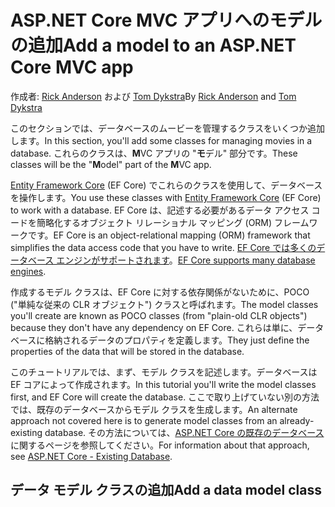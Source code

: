 # <a name="add-a-model-to-an-aspnet-core-mvc-app"></a><span data-ttu-id="9ca49-101">ASP.NET Core MVC アプリへのモデルの追加</span><span class="sxs-lookup"><span data-stu-id="9ca49-101">Add a model to an ASP.NET Core MVC app</span></span>

<span data-ttu-id="9ca49-102">作成者: [Rick Anderson](https://twitter.com/RickAndMSFT) および [Tom Dykstra](https://github.com/tdykstra)</span><span class="sxs-lookup"><span data-stu-id="9ca49-102">By [Rick Anderson](https://twitter.com/RickAndMSFT) and [Tom Dykstra](https://github.com/tdykstra)</span></span>

<span data-ttu-id="9ca49-103">このセクションでは、データベースのムービーを管理するクラスをいくつか追加します。</span><span class="sxs-lookup"><span data-stu-id="9ca49-103">In this section, you'll add some classes for managing movies in a database.</span></span> <span data-ttu-id="9ca49-104">これらのクラスは、**M**VC アプリの "**モ**デル" 部分です。</span><span class="sxs-lookup"><span data-stu-id="9ca49-104">These classes will be the "**M**odel" part of the **M**VC app.</span></span>

<span data-ttu-id="9ca49-105">[Entity Framework Core](/ef/core) (EF Core) でこれらのクラスを使用して、データベースを操作します。</span><span class="sxs-lookup"><span data-stu-id="9ca49-105">You use these classes with [Entity Framework Core](/ef/core) (EF Core) to work with a database.</span></span> <span data-ttu-id="9ca49-106">EF Core は、記述する必要があるデータ アクセス コードを簡略化するオブジェクト リレーショナル マッピング (ORM) フレームワークです。</span><span class="sxs-lookup"><span data-stu-id="9ca49-106">EF Core is an object-relational mapping (ORM) framework that simplifies the data access code that you have to write.</span></span> <span data-ttu-id="9ca49-107">[EF Core では多くのデータベース エンジンがサポートされます](/ef/core/providers/)。</span><span class="sxs-lookup"><span data-stu-id="9ca49-107">[EF Core supports many database engines](/ef/core/providers/).</span></span>

<span data-ttu-id="9ca49-108">作成するモデル クラスは、EF Core に対する依存関係がないために、POCO ("単純な従来の CLR オブジェクト") クラスと呼ばれます。</span><span class="sxs-lookup"><span data-stu-id="9ca49-108">The model classes you'll create are known as POCO classes (from "plain-old CLR objects") because they don't have any dependency on EF Core.</span></span> <span data-ttu-id="9ca49-109">これらは単に、データベースに格納されるデータのプロパティを定義します。</span><span class="sxs-lookup"><span data-stu-id="9ca49-109">They just define the properties of the data that will be stored in the database.</span></span>

<span data-ttu-id="9ca49-110">このチュートリアルでは、まず、モデル クラスを記述します。データベースは EF コアによって作成されます。</span><span class="sxs-lookup"><span data-stu-id="9ca49-110">In this tutorial you'll write the model classes first, and EF Core will create the database.</span></span> <span data-ttu-id="9ca49-111">ここで取り上げていない別の方法では、既存のデータベースからモデル クラスを生成します。</span><span class="sxs-lookup"><span data-stu-id="9ca49-111">An alternate approach not covered here is to generate model classes from an already-existing database.</span></span> <span data-ttu-id="9ca49-112">その方法については、[ASP.NET Core の既存のデータベース](/ef/core/get-started/aspnetcore/existing-db)に関するページを参照してください。</span><span class="sxs-lookup"><span data-stu-id="9ca49-112">For information about that approach, see [ASP.NET Core - Existing Database](/ef/core/get-started/aspnetcore/existing-db).</span></span>

## <a name="add-a-data-model-class"></a><span data-ttu-id="9ca49-113">データ モデル クラスの追加</span><span class="sxs-lookup"><span data-stu-id="9ca49-113">Add a data model class</span></span>
